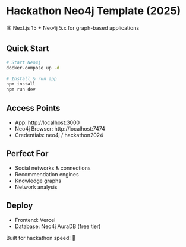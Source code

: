 # Hackathon Neo4j Template (2025)

🕸️ Next.js 15 + Neo4j 5.x for graph-based applications

## Quick Start
```bash
# Start Neo4j
docker-compose up -d

# Install & run app  
npm install
npm run dev
```

## Access Points
- App: http://localhost:3000
- Neo4j Browser: http://localhost:7474
- Credentials: neo4j / hackathon2024

## Perfect For
- Social networks & connections
- Recommendation engines  
- Knowledge graphs
- Network analysis

## Deploy
- Frontend: Vercel
- Database: Neo4j AuraDB (free tier)

Built for hackathon speed! 🚀
